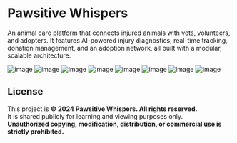 # Pawsitive Whispers
An animal care platform that connects injured animals with vets, volunteers, and adopters. It features AI-powered injury diagnostics, real-time tracking, donation management, and an adoption network, all built with a modular, scalable architecture.

![image](https://github.com/user-attachments/assets/b3ab8f19-78aa-4c28-8a49-dd6eae04c122)
![image](https://github.com/user-attachments/assets/e5213667-5d70-407e-bf1b-a5c8f4b21a30)
![image](https://github.com/user-attachments/assets/512a9757-65f3-42b3-990b-fc5702abe7a5)
![image](https://github.com/user-attachments/assets/92ca85a2-cae7-459c-8daa-aa1cd93b7056)
![image](https://github.com/user-attachments/assets/68e13ec5-8d74-4586-8959-4478eac49084)
![image](https://github.com/user-attachments/assets/f6253788-e590-4df5-9f3e-aad58a1ed8de)
![image](https://github.com/user-attachments/assets/116fb27e-9b06-443e-bbc9-015b23819d23)
![image](https://github.com/user-attachments/assets/247e8c27-242c-4063-b0ca-f59762c58ee2)

## License
This project is **© 2024 Pawsitive Whispers. All rights reserved.**  
It is shared publicly for learning and viewing purposes only.  
**Unauthorized copying, modification, distribution, or commercial use is strictly prohibited.**
